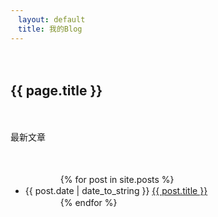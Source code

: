 ```yaml
---
　layout: default
　title: 我的Blog
---
```

　  <h2>{{ page.title }}</h2>
　　<p>最新文章</p>
　　<ul>
　　　　{% for post in site.posts %}
　　　　　<li>{{ post.date | date_to_string }} <a href="{{ site.baseurl }}{{ post.url }}">{{ post.title }}</a></li>
　　　　{% endfor %}
　　</ul>